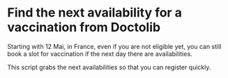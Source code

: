 # Find the next availability for a vaccination from Doctolib

Starting with 12 Mai, in France, even if you are not eligible yet, you can still book a slot for vaccination if the next day there are availabilities.

This script grabs the next availabilities so that you can register quickly.

